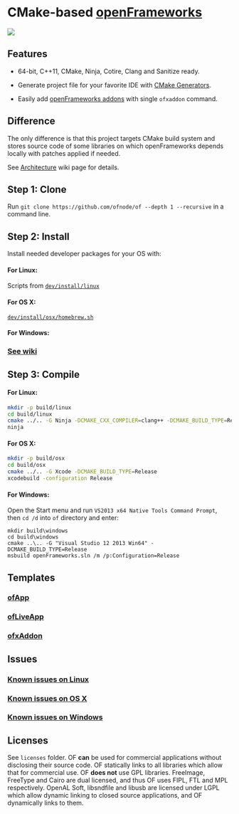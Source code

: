 CMake-based [openFrameworks](https://github.com/openframeworks/openFrameworks)
==============================================================================


![](http://i.imgur.com/wKDVkN6.png)


Features
--------

 - 64-bit, C++11, CMake, Ninja, Cotire, Clang and Sanitize ready.

 - Generate project file for your favorite IDE with [CMake Generators](http://www.cmake.org/cmake/help/v3.0/manual/cmake-generators.7.html#extra-generators).
 
 - Easily add [openFrameworks addons](http://ofxaddons.com) with single `ofxaddon` command.


Difference
----------

The only difference is that this project targets CMake build system and stores source code of some libraries on which openFrameworks depends locally with patches applied if needed.

See [Architecture](https://github.com/ofnode/of/wiki/Architecture) wiki page for details.


Step 1: Clone
-------------

Run `git clone https://github.com/ofnode/of --depth 1 --recursive` in a command line.


Step 2: Install
---------------

Install needed developer packages for your OS with:

#### For Linux:

Scripts from [`dev/install/linux`](https://github.com/ofnode/of/tree/master/dev/install/linux)

#### For OS X:

[`dev/install/osx/homebrew.sh`](https://github.com/ofnode/of/tree/master/dev/install/osx/homebrew.sh)

#### For Windows:

### [See wiki](https://github.com/ofnode/of/wiki/Instructions-for-Windows)


Step 3: Compile
---------------

#### For Linux:

```bash
mkdir -p build/linux
cd build/linux
cmake ../.. -G Ninja -DCMAKE_CXX_COMPILER=clang++ -DCMAKE_BUILD_TYPE=Release
ninja
```

#### For OS X:

```bash
mkdir -p build/osx
cd build/osx
cmake ../.. -G Xcode -DCMAKE_BUILD_TYPE=Release
xcodebuild -configuration Release
```

#### For Windows:

Open the Start menu and run `VS2013 x64 Native Tools Command Prompt`, then `cd /d` into `of` directory and enter:

```batch
mkdir build\windows
cd build\windows
cmake ..\.. -G "Visual Studio 12 2013 Win64" -DCMAKE_BUILD_TYPE=Release
msbuild openFrameworks.sln /m /p:Configuration=Release
```


Templates
---------

### [ofApp](https://github.com/ofnode/ofApp)
### [ofLiveApp](https://github.com/ofnode/ofLiveApp)
### [ofxAddon](https://github.com/ofnode/ofxAddon)


Issues
------

### [Known issues on Linux](https://gist.github.com/0470684110f443ce3f01)
### [Known issues on OS X](https://gist.github.com/85bda4b8cf8016210e4a)
### [Known issues on Windows](https://gist.github.com/9e7635b1a51f65f72062)


Licenses
--------

See `licenses` folder. OF **can** be used for commercial applications without disclosing their source code. OF statically links to all libraries which allow that for commercial use. OF **does not** use GPL libraries. FreeImage, FreeType and Cairo are dual licensed, and thus OF uses FIPL, FTL and MPL respectively. OpenAL Soft, libsndfile and libusb are licensed under LGPL which allow dynamic linking to closed source applications, and OF dynamically links to them.
